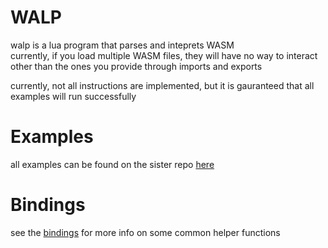 # WALP
walp is a lua program that parses and inteprets WASM  
currently, if you load multiple WASM files, they will have no way to interact other than the ones you provide through imports and exports

currently, not all instructions are implemented, but it is gauranteed that all examples will run successfully


# Examples
all examples can be found on the sister repo [here](https://github.com/SpaceCat-Chan/walp_examples)

# Bindings
see the [bindings](bindings.md) for more info on some common helper functions
